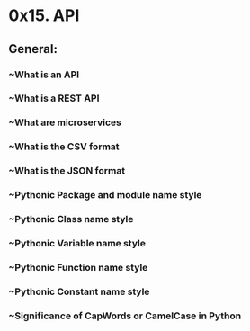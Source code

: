 # 0x15. API
## General:
### ~What is an API
### ~What is a REST API
### ~What are microservices
### ~What is the CSV format
### ~What is the JSON format
### ~Pythonic Package and module name style
### ~Pythonic Class name style
### ~Pythonic Variable name style
### ~Pythonic Function name style
### ~Pythonic Constant name style
### ~Significance of CapWords or CamelCase in Python
